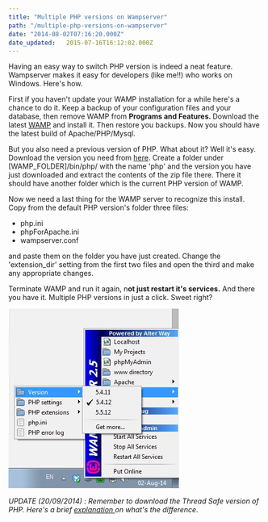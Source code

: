 ```yaml
---
title: "Multiple PHP versions on Wampserver"
path: "/multiple-php-versions-on-wampserver"
date: "2014-08-02T07:16:20.000Z"
date_updated:   2015-07-16T16:12:02.000Z
---
```


Having an easy way to switch PHP version is indeed a neat feature. Wampserver makes it easy for developers (like me!!) who works on Windows. Here's how.

First if you haven't update your WAMP installation for a while here's a chance to do it. Keep a backup of your configuration files and your database, then remove WAMP from <strong>Programs and Features. </strong>Download the latest <a title="Wampserver" href="http://www.wampserver.com">WAMP</a> and install it. Then restore you backups. Now you should have the latest build of Apache/PHP/Mysql.

But you also need a previous version of PHP. What about it? Well it's easy. Download the version you need from <a title="PHP releases for Windows" href="http://windows.php.net/downloads/releases/">here</a>. Create a folder under [WAMP_FOLDER]/bin/php/ with the name 'php' and the version you have just downloaded and extract the contents of the zip file there. There it should have another folder which is the current PHP version of WAMP.

Now we need a last thing for the WAMP server to recognize this install. Copy from the default PHP version's folder three files:
<ul>
	<li>php.ini</li>
	<li>phpForApache.ini</li>
	<li>wampserver.conf</li>
</ul>
and paste them on the folder you have just created. Change the 'extension_dir' setting from the first two files and open the third and make any appropriate changes.

Terminate WAMP and run it again, n<strong>ot just restart it's services.</strong> And there you have it. Multiple PHP versions in just a click. Sweet right?

![PHP Multiple Versions](./images/phpmultiplewampserver.jpg)

*UPDATE (20/09/2014) : Remember to download the Thread Safe version of PHP. Here's a brief <a title="Thread Safe VS Non Thread Safe PHP" href="http://stackoverflow.com/a/3983918/1955940" target="_blank">explanation </a>on what's the difference.*

